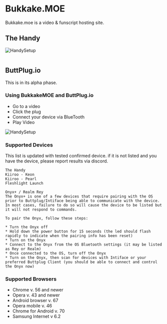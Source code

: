 # Bukkake.MOE

Bukkake.moe is a video & funscript hosting site. 

## The Handy

![HandySetup](/img/LAQHv.png)

```hentai
```

## ButtPlug.io

This is in its alpha phase.

### Using BukkakeMOE and ButtPlug.io
- Go to a video
- Click the plug
- Connect your device via BlueTooth
- Play Video


![HandySetup](https://i.imgur.com/v39ALS4.gif )


### Supported Devices
This list is updated with tested confirmed device. if it is not listed and you have the device, please report results via discord.
```Working devices
The Handy 
Kiiroo - Keon 
Kiiroo - Pearl
Fleshlight Launch

 ```
 ```Work Arounds.
Onyx+ / Realm Rey
The Onyx+ is one of a few devices that require pairing with the OS prior to Buttplug/Intiface being able to communicate with the device. In most cases, failure to do so will cause the device to be listed but it will not respond to commands.

To pair the Onyx, follow these steps:

* Turn the Onyx off
* Hold down the power button for 15 seconds (the led should flash rapidly to indicate when the pairing info has been reset)
* Turn on the Onyx
* Connect to the Onyx from the OS Bluetooth settings (it may be listed as Rey or Realm)
* Once connected to the OS, turn off the Onyx
* Turn on the Onyx, then scan for devices with Intiface or your preferred Buttplug Client (you should be able to connect and control the Onyx now)
 ```

### Supported Browsers
 -   Chrome v. 56 and newer
 -   Opera v. 43 and newer
 -   Android browser v. 67
 -   Opera mobile v. 46
 -   Chrome for Android v. 70
 -   Samsung Internet v 6.2




